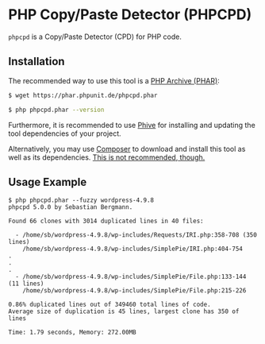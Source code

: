 # PHP Copy/Paste Detector (PHPCPD)

`phpcpd` is a Copy/Paste Detector (CPD) for PHP code.

## Installation

The recommended way to use this tool is a [PHP Archive (PHAR)](https://php.net/phar):

```bash
$ wget https://phar.phpunit.de/phpcpd.phar

$ php phpcpd.phar --version
```

Furthermore, it is recommended to use [Phive](https://phar.io/) for installing and updating the tool dependencies of your project.

Alternatively, you may use [Composer](https://getcomposer.org/) to download and install this tool as well as its dependencies. [This is not recommended, though.](https://twitter.com/s_bergmann/status/999635212723212288)

## Usage Example

```
$ php phpcpd.phar --fuzzy wordpress-4.9.8
phpcpd 5.0.0 by Sebastian Bergmann.

Found 66 clones with 3014 duplicated lines in 40 files:

  - /home/sb/wordpress-4.9.8/wp-includes/Requests/IRI.php:358-708 (350 lines)
    /home/sb/wordpress-4.9.8/wp-includes/SimplePie/IRI.php:404-754
.
.
.
  - /home/sb/wordpress-4.9.8/wp-includes/SimplePie/File.php:133-144 (11 lines)
    /home/sb/wordpress-4.9.8/wp-includes/SimplePie/File.php:215-226

0.86% duplicated lines out of 349460 total lines of code.
Average size of duplication is 45 lines, largest clone has 350 of lines

Time: 1.79 seconds, Memory: 272.00MB
```
